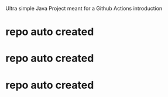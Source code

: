 Ultra simple Java Project meant for a Github Actions introduction
# repo auto created
# repo auto created
# repo auto created
